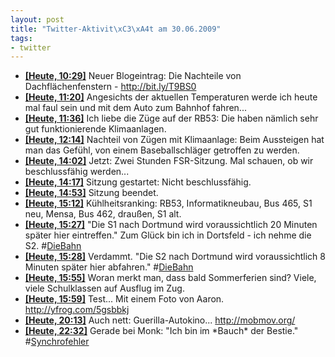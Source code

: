 ```yaml
--- 
layout: post
title: "Twitter-Aktivit\xC3\xA4t am 30.06.2009"
tags: 
- twitter
---
```

<ul class="aktt_tweet_digest">
	<li><strong><a href="http://twitter.com/fabianonline/statuses/2401068810">[Heute, 10:29]</a></strong> Neuer Blogeintrag: Die Nachteile von Dachflächenfenstern - <a href="http://bit.ly/T9BS0" rel="nofollow">http://bit.ly/T9BS0</a></li>
	<li><strong><a href="http://twitter.com/fabianonline/statuses/2401398289">[Heute, 11:20]</a></strong> Angesichts der aktuellen Temperaturen werde ich heute mal faul sein und mit dem Auto zum Bahnhof fahren...</li>
	<li><strong><a href="http://twitter.com/fabianonline/statuses/2401501076">[Heute, 11:36]</a></strong> Ich liebe die Züge auf der RB53: Die haben nämlich sehr gut funktionierende Klimaanlagen.</li>
	<li><strong><a href="http://twitter.com/fabianonline/statuses/2401742938">[Heute, 12:14]</a></strong> Nachteil von Zügen mit Klimaanlage: Beim Aussteigen hat man das Gefühl, von einem Baseballschläger getroffen zu werden.</li>
	<li><strong><a href="http://twitter.com/fabianonline/statuses/2402535163">[Heute, 14:02]</a></strong> Jetzt: Zwei Stunden FSR-Sitzung. Mal schauen, ob wir beschlussfähig werden...</li>
	<li><strong><a href="http://twitter.com/fabianonline/statuses/2402662586">[Heute, 14:17]</a></strong> Sitzung gestartet: Nicht beschlussfähig.</li>
	<li><strong><a href="http://twitter.com/fabianonline/statuses/2402997800">[Heute, 14:53]</a></strong> Sitzung beendet.</li>
	<li><strong><a href="http://twitter.com/fabianonline/statuses/2403194513">[Heute, 15:12]</a></strong> Kühlheitsranking: RB53, Informatikneubau, Bus 465, S1 neu, Mensa, Bus 462, draußen, S1 alt.</li>
	<li><strong><a href="http://twitter.com/fabianonline/statuses/2403373245">[Heute, 15:27]</a></strong> &quot;Die S1 nach Dortmund wird voraussichtlich 20 Minuten später hier eintreffen.&quot; Zum Glück bin ich in Dortsfeld - ich nehme die S2. #<a href="http://search.twitter.com/search?q=%23DieBahn">DieBahn</a></li>
	<li><strong><a href="http://twitter.com/fabianonline/statuses/2403387378">[Heute, 15:28]</a></strong> Verdammt. &quot;Die S2 nach Dortmund wird voraussichtlich 8 Minuten später hier abfahren.&quot; #<a href="http://search.twitter.com/search?q=%23DieBahn">DieBahn</a></li>
	<li><strong><a href="http://twitter.com/fabianonline/statuses/2403693738">[Heute, 15:55]</a></strong> Woran merkt man, dass bald Sommerferien sind? Viele, viele Schulklassen auf Ausflug im Zug.</li>
	<li><strong><a href="http://twitter.com/fabianonline/statuses/2403741798">[Heute, 15:59]</a></strong> Test... Mit einem Foto von Aaron. <a href="http://yfrog.com/5gsbbkj" rel="nofollow">http://yfrog.com/5gsbbkj</a></li>
	<li><strong><a href="http://twitter.com/fabianonline/statuses/2407256024">[Heute, 20:13]</a></strong> Auch nett: Guerilla-Autokino... <a href="http://mobmov.org/" rel="nofollow">http://mobmov.org/</a></li>
	<li><strong><a href="http://twitter.com/fabianonline/statuses/2409191881">[Heute, 22:32]</a></strong> Gerade bei Monk: &quot;Ich bin im *Bauch* der Bestie.&quot; #<a href="http://search.twitter.com/search?q=%23Synchrofehler">Synchrofehler</a></li>
</ul>
